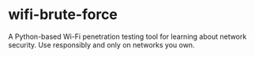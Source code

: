# wifi-brute-force
A Python-based Wi-Fi penetration testing tool for learning about network security. Use responsibly and only on networks you own.
